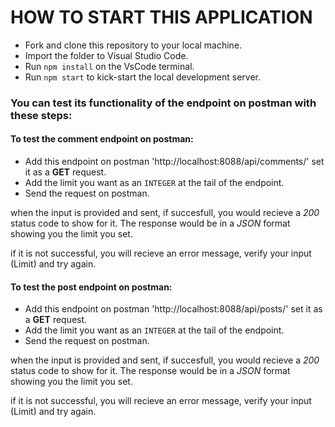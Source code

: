 # HOW TO START THIS APPLICATION

- Fork and clone this repository to your local machine.
- Import the folder to Visual Studio Code.
- Run `npm install` on the VsCode terminal.
- Run `npm start` to kick-start the local development server.

### You can test its functionality of the endpoint on postman with these steps: 

#### To test the comment endpoint on postman:
- Add this endpoint on postman 'http://localhost:8088/api/comments/' set it as a **GET** request.
- Add the limit you want as an `INTEGER` at the tail of the endpoint.
- Send the request on postman.

when the input is provided and sent, if succesfull, you would recieve a *200* status code to show for it.
The response would be in a *JSON* format showing you the limit you set.

if it is not successful, you will recieve an error message, verify your input (Limit) and try again.

#### To test the post endpoint on postman:
- Add this endpoint on postman 'http://localhost:8088/api/posts/' set it as a **GET** request.
- Add the limit you want as an `INTEGER` at the tail of the endpoint.
- Send the request on postman.

when the input is provided and sent, if succesfull, you would recieve a *200* status code to show for it.
The response would be in a *JSON* format showing you the limit you set.

if it is not successful, you will recieve an error message, verify your input (Limit) and try again.
